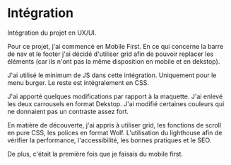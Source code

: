 # Intégration
Intégration du projet en UX/UI.

Pour ce projet, j'ai commencé en Mobile First.
En ce qui concerne la barre de nav et le footer j'ai décidé d'utiliser grid afin de pouvoir replacer les éléments (car ils n'ont pas la même disposition en mobile et en dekstop).

J'ai utilisé le minimum de JS dans cette intégration. Uniquement pour le menu burger. Le reste est intégralement en CSS.

J'ai apporté quelques modifications par rapport à la maquette. J'ai enlevé les deux carrousels en format Dekstop. J'ai modifié certaines couleurs qui ne donnaient pas un contraste assez fort.

En matière de découverte, j'ai appris à utiliser grid, les fonctions de scroll en pure CSS, les polices en format Wolf. L'utilisation du lighthouse afin de vérifier la performance, l'accessibilité, les bonnes pratiques et le SEO.

De plus, c'était la première fois que je faisais du mobile first.
